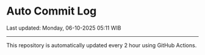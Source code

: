 # Auto Commit Log

Last updated: Monday, 06-10-2025 05:11 WIB

---

This repository is automatically updated every 2 hour using GitHub Actions.

